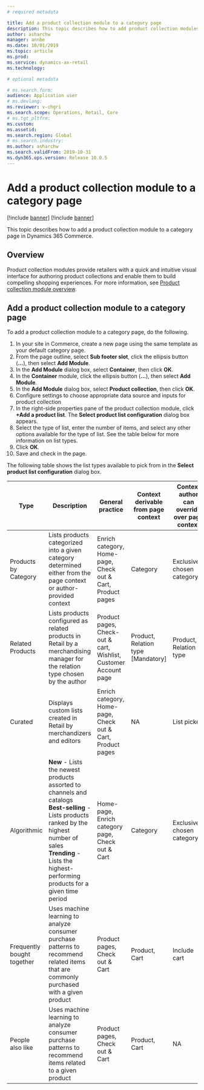 ```yaml
---
# required metadata

title: Add a product collection module to a category page
description: This topic describes how to add product collection modules to a category page in Dynamics 365 Commerce.
author: asharchw
manager: annbe
ms.date: 10/01/2019
ms.topic: article
ms.prod: 
ms.service: dynamics-ax-retail
ms.technology: 

# optional metadata

# ms.search.form: 
audience: Application user
# ms.devlang: 
ms.reviewer: v-chgri
ms.search.scope: Operations, Retail, Core
# ms.tgt_pltfrm: 
ms.custom: 
ms.assetid: 
ms.search.region: Global
# ms.search.industry: 
ms.author: asharchw
ms.search.validFrom: 2019-10-31
ms.dyn365.ops.version: Release 10.0.5
---
```


# Add a product collection module to a category page  

[!include [banner](../includes/preview-banner.md)]
[!include [banner](../includes/banner.md)]

This topic describes how to add a product collection module to a category page in Dynamics 365 Commerce.

## Overview

Product collection modules provide retailers with a quick and intuitive visual interface for authoring product collections and enable them to build compelling shopping experiences. For more information, see [Product collection module overview](product-collection-module-overview.md).

## Add a product collection module to a category page

To add a product collection module to a category page, do the following.

1. In your site in Commerce, create a new page using the same template as your default category page.
1. From the page outline, select **Sub footer slot**, click the ellipsis button (**...**), then select **Add Module**.
1. In the **Add Module** dialog box, select **Container**, then click **OK**.
1. In the **Container** module, click the ellipsis button (**...**), then select **Add Module**.
1. In the **Add Module** dialog box, select **Product collection**, then click **OK**.
1. Configure settings to choose appropriate data source and inputs for product collection
1. In the right-side properties pane of the product collection module, click **+Add a product list**. The **Select product list configuration** dialog box appears.
1. Select the type of list, enter the number of items, and select any other options available for the type of list. See the table below for more information on list types. 
1. Click **OK**.
1. Save and check in the page.

The following table shows the list types available to pick from in the **Select product list configuration** dialog box.
   
| Type                       | Description                                                                                                                                                                                                                                     | General practice                                                 | Context derivable from page context | Context author can override over page context |
|----------------------------|-------------------------------------------------------------------------------------------------------------------------------------------------------------------------------------------------------------------------------------------------|------------------------------------------------------------------|-------------------------------------|-----------------------------------------------|
| Products by Category       | Lists products categorized into a given category determined either from the page context or author-provided context                   | Enrich category, Home-page, Check out & Cart, Product pages      | Category                            | Exclusively chosen category                   |
| Related Products           | Lists products configured as related products in Retail by a merchandising manager for the relation type chosen by the author                                                                                               | Product pages, Check-out & cart, Wishlist, Customer Account page | Product, Relation type [Mandatory]  | Product, Relation type                        |
| Curated                    | Displays custom lists created in Retail by merchandizers and editors                                                                                                                                                              | Enrich category, Home-page, Check out & Cart, Product pages      | NA                                  | List picker                                   |
| Algorithmic                | **New** - Lists the newest products assorted to channels and catalogs</br>**Best-selling** - Lists products ranked by the highest number of sales</br>**Trending** - Lists the highest-performing products for a given time period | Home-page, Enrich category page, Check out & Cart                | Category                            | Exclusively chosen category                   |
| Frequently bought together | Uses machine learning to analyze consumer purchase patterns to recommend related items that are commonly purchased with a given product                                                                                           | Product pages, Check out & Cart                                  | Product, Cart                       | Include cart                                  |
| People also like           | Uses machine learning to analyze consumer purchase patterns to recommend items related to a given product                                                                                                                         | Product pages, Check out & Cart                                  | Product, Cart                       | NA                                            |



